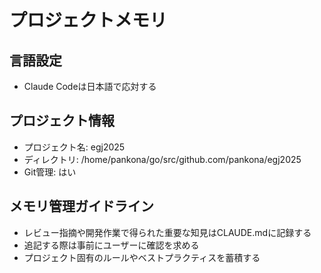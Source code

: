 # プロジェクトメモリ

## 言語設定
- Claude Codeは日本語で応対する

## プロジェクト情報
- プロジェクト名: egj2025
- ディレクトリ: /home/pankona/go/src/github.com/pankona/egj2025
- Git管理: はい

## メモリ管理ガイドライン
- レビュー指摘や開発作業で得られた重要な知見はCLAUDE.mdに記録する
- 追記する際は事前にユーザーに確認を求める
- プロジェクト固有のルールやベストプラクティスを蓄積する